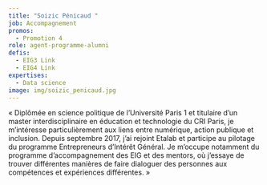 ```yaml
---
title: "Soizic Pénicaud "
job: Accompagnement
promos:
  - Promotion 4
role: agent-programme-alumni
defis:
  - EIG3 Link
  - EIG4 Link
expertises:
  - Data science
image: img/soizic_penicaud.jpg
---
```


« Diplômée en science politique de l’Université Paris 1 et titulaire d’un master interdisciplinaire en éducation et technologie du CRI Paris, je m’intéresse particulièrement aux liens entre numérique, action publique et inclusion. Depuis septembre 2017, j’ai rejoint Etalab et participe au pilotage du programme Entrepreneurs d’Intérêt Général. Je m’occupe notamment du programme d’accompagnement des EIG et des mentors, où j’essaye de trouver différentes manières de faire dialoguer des personnes aux compétences et expériences différentes. »
